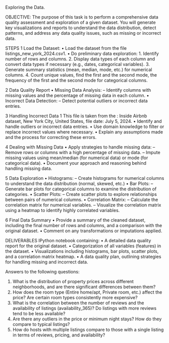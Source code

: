 Exploring the Data.

OBJECTIVE:
The purpose of this task is to perform a comprehensive data quality
assessment and exploration of a given dataset. You will generate key
visualizations and reports to understand the data distribution, detect
patterns, and address any data quality issues, such as missing or incorrect
data.


STEPS
1 Load the Dataset:
  • Load the dataset from the file listings_new_york_2024.csv1.
  • Do preliminary data exploration:
    1. Identify number of rows and columns.
    2. Display data types of each column and convert data types if
    necessary (e.g., dates, categorical variables).
    3. Generate summary statistics (mean, median, mode, etc.) for
    numerical columns.
    4. Count unique values, find the first and the second mode, the
    frequency of the first and the second mode for categorical
    columns.
    
2 Data Quality Report
  • Missing Data Analysis:
    – Identify columns with missing values and the percentage of
  missing data in each column.
  • Incorrect Data Detection:
    – Detect potential outliers or incorrect data entries.
    
3 Handling Incorrect Data
  1 This file is taken from the : Inside Airbnb dataset, New York City, United States, file date: July 5, 2024.
  • Identify and handle outliers or incorrect data entries.
  • Use domain knowledge to filter or replace incorrect values where
  necessary.
  • Explain any assumptions made and the process for correcting these
  errors.
  
4 Dealing with Missing Data
  • Apply strategies to handle missing data:
    – Remove rows or columns with a high percentage of missing data.
    – Impute missing values using mean/median (for numerical data)
    or mode (for categorical data).
  • Document your approach and reasoning behind handling missing
  data.
  
5 Data Exploration
  • Histograms:
    – Create histograms for numerical columns to understand the data
    distribution (normal, skewed, etc.)
  • Bar Plots:
    – Generate bar plots for categorical columns to examine the
    distribution of categories.
  • Scatter Plots:
    – Create scatter plots to explore relationships between pairs of
    numerical columns.
  • Correlation Matrix:
    – Calculate the correlation matrix for numerical variables.
    – Visualize the correlation matrix using a heatmap to identify
    highly correlated variables.
    
6 Final Data Summary
  • Provide a summary of the cleaned dataset, including the final
  number of rows and columns, and a comparison with the original
  dataset.
  • Comment on any transformations or imputations applied.

  
DELIVERABLES
IPython notebook containing:
  • A detailed data quality report for the original dataset.
  • Categorization of all variables (features) in the dataset.
  • Visualizations including histograms, bar plots, scatter plots, and a
  correlation matrix heatmap.
  • A data quality plan, outlining strategies for handling missing and
  incorrect data.

Answers to the following questions:
  1. What is the distribution of property prices across different
  neighborhoods, and are there significant differences between
  them?
  2. How does the room type (Entire home/apt, Private room, etc.)
  affect the price? Are certain room types consistently more
  expensive?
  3. What is the correlation between the number of reviews and the
  availability of listings (availability_365)? Do listings with more
  reviews tend to be less available?
  4. Are there any outliers in the price or minimum night stays? How
  do they compare to typical listings?
  5. How do hosts with multiple listings compare to those with a
  single listing in terms of reviews, pricing, and availability?
